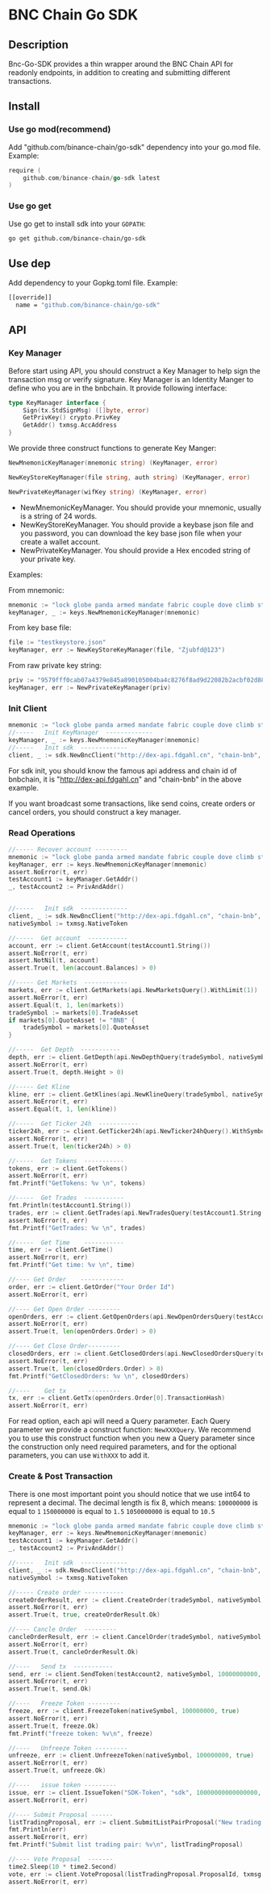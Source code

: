 # BNC Chain Go SDK

## Description

Bnc-Go-SDK provides a thin wrapper around the BNC Chain API for readonly endpoints, in addition to creating and submitting different transactions.

## Install

### Use go mod(recommend)

Add "github.com/binance-chain/go-sdk" dependency into your go.mod file. Example:
```go
require (
	github.com/binance-chain/go-sdk latest
)
```

### Use go get

Use go get to install sdk into your `GOPATH`:
```bash
go get github.com/binance-chain/go-sdk
```

## Use dep
Add dependency to your Gopkg.toml file. Example:
```bash
[[override]]
  name = "github.com/binance-chain/go-sdk"
```

## API 

### Key Manager

Before start using API, you should construct a Key Manager to help sign the transaction msg or verify signature.
Key Manager is an Identity Manger to define who you are in the bnbchain. It provide following interface:

```go
type KeyManager interface {
	Sign(tx.StdSignMsg) ([]byte, error)
	GetPrivKey() crypto.PrivKey
	GetAddr() txmsg.AccAddress
}
```

We provide three construct functions to generate Key Manger:
```go
NewMnemonicKeyManager(mnemonic string) (KeyManager, error)

NewKeyStoreKeyManager(file string, auth string) (KeyManager, error)

NewPrivateKeyManager(wifKey string) (KeyManager, error) 
```

- NewMnemonicKeyManager. You should provide your mnemonic, usually is a string of 24 words.
- NewKeyStoreKeyManager. You should provide a keybase json file and you password, you can download the key base json file when your create a wallet account.
- NewPrivateKeyManager. You should provide a Hex encoded string of your private key.

Examples:

From mnemonic:
```Go
mnemonic := "lock globe panda armed mandate fabric couple dove climb step stove price recall decrease fire sail ring media enhance excite deny valid ceiling arm"
keyManager, _ := keys.NewMnemonicKeyManager(mnemonic)
```

From key base file:
```GO
file := "testkeystore.json"
keyManager, err := NewKeyStoreKeyManager(file, "Zjubfd@123")

```

From raw private key string:
```GO
priv := "9579fff0cab07a4379e845a890105004ba4c8276f8ad9d22082b2acbf02d884b"
keyManager, err := NewPrivateKeyManager(priv)
```



### Init Client

```GO
mnemonic := "lock globe panda armed mandate fabric couple dove climb step stove price recall decrease fire sail ring media enhance excite deny valid ceiling arm"
//-----   Init KeyManager  -------------
keyManager, _ := keys.NewMnemonicKeyManager(mnemonic)
//-----   Init sdk  -------------
client, _ := sdk.NewBncClient("http://dex-api.fdgahl.cn", "chain-bnb", keyManager)

```
For sdk init, you should know the famous api address and chain id of bnbchain, it is "http://dex-api.fdgahl.cn" and "chain-bnb" in the above example.

If you want broadcast some transactions, like send coins, create orders or cancel orders, you should construct a key manager.


### Read Operations

```GO
//----- Recover account ---------
mnemonic := "lock globe panda armed mandate fabric couple dove climb step stove price recall decrease fire sail ring media enhance excite deny valid ceiling arm"
keyManager, err := keys.NewMnemonicKeyManager(mnemonic)
assert.NoError(t, err)
testAccount1 := keyManager.GetAddr()
_, testAccount2 := PrivAndAddr()


//-----   Init sdk  -------------
client, _ := sdk.NewBncClient("http://dex-api.fdgahl.cn", "chain-bnb", keyManager)
nativeSymbol := txmsg.NativeToken

//-----  Get account  -----------
account, err := client.GetAccount(testAccount1.String())
assert.NoError(t, err)
assert.NotNil(t, account)
assert.True(t, len(account.Balances) > 0)

//----- Get Markets  ------------
markets, err := client.GetMarkets(api.NewMarketsQuery().WithLimit(1))
assert.NoError(t, err)
assert.Equal(t, 1, len(markets))
tradeSymbol := markets[0].TradeAsset
if markets[0].QuoteAsset != "BNB" {
    tradeSymbol = markets[0].QuoteAsset
}

//-----  Get Depth  -----------
depth, err := client.GetDepth(api.NewDepthQuery(tradeSymbol, nativeSymbol))
assert.NoError(t, err)
assert.True(t, depth.Height > 0)

//----- Get Kline
kline, err := client.GetKlines(api.NewKlineQuery(tradeSymbol, nativeSymbol, "1h").WithLimit(1))
assert.NoError(t, err)
assert.Equal(t, 1, len(kline))

//-----  Get Ticker 24h  -----------
ticker24h, err := client.GetTicker24h(api.NewTicker24hQuery().WithSymbol(tradeSymbol, nativeSymbol))
assert.NoError(t, err)
assert.True(t, len(ticker24h) > 0)

//-----  Get Tokens  -----------
tokens, err := client.GetTokens()
assert.NoError(t, err)
fmt.Printf("GetTokens: %v \n", tokens)

//-----  Get Trades  -----------
fmt.Println(testAccount1.String())
trades, err := client.GetTrades(api.NewTradesQuery(testAccount1.String()).WithSymbol(tradeSymbol, nativeSymbol))
assert.NoError(t, err)
fmt.Printf("GetTrades: %v \n", trades)

//-----  Get Time    -----------
time, err := client.GetTime()
assert.NoError(t, err)
fmt.Printf("Get time: %v \n", time)

//---- Get Order    ------------
order, err := client.GetOrder("Your Order Id")
assert.NoError(t, err)

//---- Get Open Order ---------
openOrders, err := client.GetOpenOrders(api.NewOpenOrdersQuery(testAccount1.String()))
assert.NoError(t, err)
assert.True(t, len(openOrders.Order) > 0)

//---- Get Close Order---------
closedOrders, err := client.GetClosedOrders(api.NewClosedOrdersQuery(testAccount1.String()).WithSymbol(tradeSymbol, nativeSymbol))
assert.NoError(t, err)
assert.True(t, len(closedOrders.Order) > 0)
fmt.Printf("GetClosedOrders: %v \n", closedOrders)

//----    Get tx      ---------
tx, err := client.GetTx(openOrders.Order[0].TransactionHash)
assert.NoError(t, err)
```

For read option, each api will need a Query parameter. Each Query parameter we provide a construct function: `NewXXXQuery`.
We recommend you to use this construct function when you new a Query parameter since the construction only need required parameters,
and for the optional parameters, you can use `WithXXX` to add it.

### Create & Post Transaction

There is one most important point you should notice that we use int64 to represent a decimal.
The decimal length is fix 8, which means:
`100000000` is equal to `1`
`150000000` is equal to `1.5`
`1050000000` is equal to `10.5`

```GO
mnemonic := "lock globe panda armed mandate fabric couple dove climb step stove price recall decrease fire sail ring media enhance excite deny valid ceiling arm"
keyManager, err := keys.NewMnemonicKeyManager(mnemonic)
testAccount1 := keyManager.GetAddr()
_, testAccount2 := PrivAndAddr()

//-----   Init sdk  -------------
client, _ := sdk.NewBncClient("http://dex-api.fdgahl.cn", "chain-bnb", keyManager)
nativeSymbol := txmsg.NativeToken

//----- Create order -----------
createOrderResult, err := client.CreateOrder(tradeSymbol, nativeSymbol, txmsg.OrderSide.BUY, 100000000, 100000000, true)
assert.NoError(t, err)
assert.True(t, true, createOrderResult.Ok)

//---- Cancle Order  ---------
cancleOrderResult, err := client.CancelOrder(tradeSymbol, nativeSymbol, createOrderResult.OrderId, createOrderResult.OrderId, true)
assert.NoError(t, err)
assert.True(t, cancleOrderResult.Ok)

//----   Send tx  -----------
send, err := client.SendToken(testAccount2, nativeSymbol, 10000000000, true)
assert.NoError(t, err)
assert.True(t, send.Ok)

//----   Freeze Token ---------
freeze, err := client.FreezeToken(nativeSymbol, 100000000, true)
assert.NoError(t, err)
assert.True(t, freeze.Ok)
fmt.Printf("freeze token: %v\n", freeze)

//----   Unfreeze Token ---------
unfreeze, err := client.UnfreezeToken(nativeSymbol, 100000000, true)
assert.NoError(t, err)
assert.True(t, unfreeze.Ok)

//----   issue token ---------
issue, err := client.IssueToken("SDK-Token", "sdk", 10000000000000000, true, false)
assert.NoError(t, err)

//---- Submit Proposal ------
listTradingProposal, err := client.SubmitListPairProposal("New trading pair", txmsg.ListTradingPairParams{issue.Symbol, nativeSymbol, 1000000000, "my trade", time2.Now().Add(1 * time2.Hour)}, 200000000000, true)
fmt.Println(err)
assert.NoError(t, err)
fmt.Printf("Submit list trading pair: %v\n", listTradingProposal)

//---- Vote Proposal  -------
time2.Sleep(10 * time2.Second)
vote, err := client.VoteProposal(listTradingProposal.ProposalId, txmsg.OptionYes, true)
assert.NoError(t, err)
```